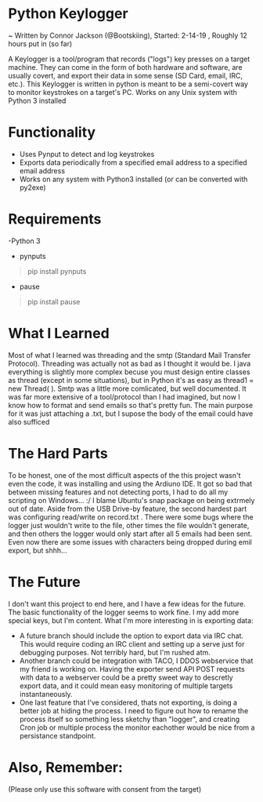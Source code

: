 # Python Keylogger
 ~ Written by Connor Jackson (@Bootskiing),  Started: 2-14-19 , Roughly 12 hours put in (so far)

A Keylogger is a tool/program that records ("logs") key presses on a target machine.
They can come in the form of both hardware and software, are usually covert, and export their data in some sense (SD Card, email, IRC, etc.).
This Keylogger is written in python is meant to be a semi-covert way to monitor keystrokes on a target's PC.
Works on any Unix system with Python 3 installed

# Functionality
- Uses Pynput to detect and log keystrokes
- Exports data periodically from a specified email address to a specified email address
- Works on any system with Python3 installed (or can be converted with py2exe)

# Requirements
-Python 3
- pynputs
> pip install pynputs
- pause
> pip install pause

# What I Learned
Most of what I learned was threading and the smtp (Standard Mail Transfer Protocol).
Threading was actually not as bad as I thought it would be. I java everything is slightly more complex becuse you
must design entire classes as thread (except in some situations), but in Python it's as easy as thread1 = new Thread( <insert your function here> ).
Smtp was a little more comlicated, but well documented. It was far more extensive of a tool/protocol than I had imagined, but now I know how to format and
send emails so that's pretty fun. The main purpose for it was just attaching a .txt, but I supose the body of the email could have also sufficed

# The Hard Parts
To be honest, one of the most difficult aspects of the this project wasn't even the code, it was installing and using the Ardiuno IDE.
It got so bad that between missing features and not detecting ports, I had to do all my scripting on Windows... :/ I blame Ubuntu's snap package on being extrmely out of date.
Aside from the USB Drive-by feature, the second hardest part was configuring read/write on record.txt .
There were some bugs where the logger just wouldn't write to the file, other times the file wouldn't generate, and then others the logger would only start after all 5 emails had been sent. Even now there are some issues with characters being dropped during emil export, but shhh...

# The Future
I don't want this project to end here, and I have a few ideas for the future.
The basic functionality of the logger seems to work fine. I my add more special keys, but I'm content. What I'm more interesting in is exporting data:
- A future branch should include the option to export data via IRC chat. This would require coding an IRC client and setting up a serve just for debugging purposes. Not terribly hard, but I'm rushed atm.
- Another branch could be integration with TACO, I DDOS webservice that my friend is working on. Having the exporter send API POST requests with data to a webserver could be a pretty sweet way to descretly export data, and it could mean easy monitoring of multiple targets instantaneously.
- One last feature that I've considered, thats not exporting, is doing a better job at hiding the process. I need to figure out how to rename the process itself so something less sketchy than "logger", and creating Cron job or multiple process the monitor eachother would be nice from a persistance standpoint.

# Also, Remember:
(Please only use this software with consent from the target)
